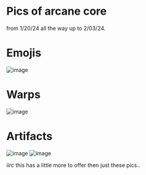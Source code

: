 # Pics of arcane core 
from 1/20/24 all the way up to 2/03/24.

# Emojis

![image](https://github.com/user-attachments/assets/2c8574ca-35ea-4b36-b435-def8f0959f65)

# Warps

![image](https://github.com/user-attachments/assets/a0825ebe-0910-43f3-884e-c6e16c76438d)

# Artifacts

![image](https://github.com/user-attachments/assets/57d5d609-8e44-4455-ae58-936fa69130c0)
![image](https://github.com/user-attachments/assets/865da672-f26f-4a03-bd00-a2718853dc9b)

iirc this has a little more to offer then just these pics..

